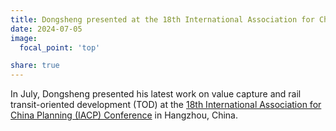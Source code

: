 ```yaml
---
title: Dongsheng presented at the 18th International Association for China Planning (IACP) Conference in Hangzhou
date: 2024-07-05
image:
  focal_point: 'top'

share: true
---
```


In July, Dongsheng presented his latest work on value capture and rail transit-oriented development (TOD) at the [18th International Association for China Planning (IACP) Conference](http://www.china-planning.org/alpha/2024-iacp-annual-conference/) in Hangzhou, China.